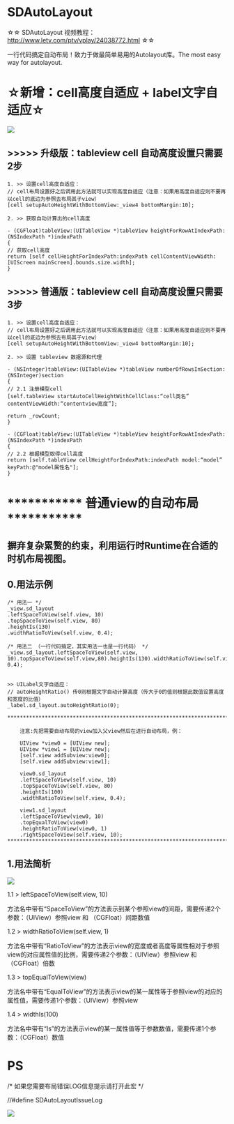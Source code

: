 # SDAutoLayout

☆☆ SDAutoLayout 视频教程：http://www.letv.com/ptv/vplay/24038772.html ☆☆

一行代码搞定自动布局！致力于做最简单易用的Autolayout库。The most easy way for autolayout.


#    ☆新增：cell高度自适应 + label文字自适应☆

![](http://ww2.sinaimg.cn/bmiddle/9b8146edgw1eya1jv951ig208c0etqv5.gif)

##    >>>>> 升级版：tableview cell 自动高度设置只需要2步
    
    1. >> 设置cell高度自适应：
    // cell布局设置好之后调用此方法就可以实现高度自适应（注意：如果用高度自适应则不要再以cell的底边为参照去布局其子view）
    [cell setupAutoHeightWithBottomView:_view4 bottomMargin:10];
    
    2. >> 获取自动计算出的cell高度 
    
    - (CGFloat)tableView:(UITableView *)tableView heightForRowAtIndexPath:(NSIndexPath *)indexPath
    {
    // 获取cell高度
    return [self cellHeightForIndexPath:indexPath cellContentViewWidth:[UIScreen mainScreen].bounds.size.width];
    }
    
    
##    >>>>> 普通版：tableview cell 自动高度设置只需要3步
    
    1. >> 设置cell高度自适应：
    // cell布局设置好之后调用此方法就可以实现高度自适应（注意：如果用高度自适应则不要再以cell的底边为参照去布局其子view）
    [cell setupAutoHeightWithBottomView:_view4 bottomMargin:10];
    
    2. >> 设置 tableview 数据源和代理
    
    - (NSInteger)tableView:(UITableView *)tableView numberOfRowsInSection:(NSInteger)section
    {
    // 2.1 注册模型cell 
    [self.tableView startAutoCellHeightWithCellClass:“cell类名” contentViewWidth:“contentview宽度”];

    return _rowCount;
    }
    
    - (CGFloat)tableView:(UITableView *)tableView heightForRowAtIndexPath:(NSIndexPath *)indexPath
    {
    // 2.2 根据模型取得cell高度
    return [self.tableView cellHeightForIndexPath:indexPath model:“model” keyPath:@"model属性名"];
    }
    
    
# ***********  普通view的自动布局  ***********

## 摒弃复杂累赘的约束，利用运行时Runtime在合适的时机布局视图。

## 0.用法示例
    /* 用法一 */
    _view.sd_layout
    .leftSpaceToView(self.view, 10)
    .topSpaceToView(self.view, 80)
    .heightIs(130)
    .widthRatioToView(self.view, 0.4);  

    /* 用法二 （一行代码搞定，其实用法一也是一行代码） */
    _view.sd_layout.leftSpaceToView(self.view, 10).topSpaceToView(self.view,80).heightIs(130).widthRatioToView(self.view, 0.4);
    
    
    >> UILabel文字自适应：
    // autoHeightRatio() 传0则根据文字自动计算高度（传大于0的值则根据此数值设置高度和宽度的比值）
    _label.sd_layout.autoHeightRatio(0);
    
    *******************************************************************************
        
        注意:先把需要自动布局的view加入父view然后在进行自动布局，例： 
        
        UIView *view0 = [UIView new];
        UIView *view1 = [UIView new];
        [self.view addSubview:view0];
        [self.view addSubview:view1];
        
        view0.sd_layout
        .leftSpaceToView(self.view, 10)
        .topSpaceToView(self.view, 80)
        .heightIs(100)
        .widthRatioToView(self.view, 0.4);
        
        view1.sd_layout
        .leftSpaceToView(view0, 10)
        .topEqualToView(view0)
        .heightRatioToView(view0, 1)
        .rightSpaceToView(self.view, 10);
    *******************************************************************************

## 1.用法简析

![](http://ww1.sinaimg.cn/mw690/9b8146edgw1ex4or5ixkjj20k60gw3zg.jpg)


   1.1 > leftSpaceToView(self.view, 10)
   
   方法名中带有“SpaceToView”的方法表示到某个参照view的间距，需要传递2个参数：（UIView）参照view 和 （CGFloat）间距数值
   
   1.2 > widthRatioToView(self.view, 1)
   
   方法名中带有“RatioToView”的方法表示view的宽度或者高度等属性相对于参照view的对应属性值的比例，需要传递2个参数：（UIView）参照view 和 （CGFloat）倍数
   
   1.3 > topEqualToView(view)
   
   方法名中带有“EqualToView”的方法表示view的某一属性等于参照view的对应的属性值，需要传递1个参数：（UIView）参照view
   
   1.4 > widthIs(100)
   
   方法名中带有“Is”的方法表示view的某一属性值等于参数数值，需要传递1个参数：（CGFloat）数值

# PS

/* 如果您需要布局错误LOG信息提示请打开此宏 */

//#define SDAutoLayoutIssueLog

![](http://ww3.sinaimg.cn/bmiddle/9b8146edgw1ex4mukixr6g209g07lhdt.gif)

